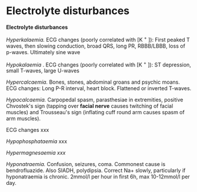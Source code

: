 # Electrolyte disturbances

**Electrolyte disturbances**

*Hyperkalaemia.* ECG changes (poorly correlated with \[K <sup>+</sup>
\]): First peaked T waves, then slowing conduction, broad QRS, long PR,
RBBB/LBBB, loss of p-waves. Ultimately sine wave

*Hypokalaemia* . ECG changes (poorly correlated with \[K <sup>+</sup>
\]): ST depression, small T-waves, large U-waves

*Hypercalcaemia.* Bones, stones, abdominal groans and psychic moans. ECG
changes: Long P-R interval, heart block. Flattened or inverted T-waves.

*Hypocalcaemia.* Carpopedal spasm, parasthesiae in extremities, positive
Chvostek's sign (tapping over **facial nerve** causes twitching of
facial muscles) and Trousseau's sign (inflating cuff round arm causes
spasm of arm muscles).

ECG changes xxx

*Hypophosphataemia* xxx

*Hypermagnesaemia xxx*

*Hyponatraemia.* Confusion, seizures, coma. Commonest cause is
bendrofluazide. Also SIADH, polydipsia. Correct Na+ slowly, particularly
if hyponatraemia is chronic. 2mmol/l per hour in first 6h, max
10-12mmol/l per day.

